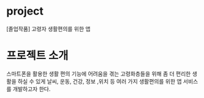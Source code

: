 # project
[졸업작품] 고령자 생활편의를 위한 앱

# 프로젝트 소개
스마트폰을 활용한 생활 편의 기능에 어려움을 겪는 고령화층들을 위해 좀 더 편리한 생활을 하실 수 있게 날씨, 운동, 건강, 정보 ,위치 등 여러 가지 생활편의를 위한 앱 서비스를 개발하고자 한다.

# 
